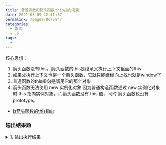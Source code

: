```yaml
---
title: 普通函数和箭头函数this指向问题
date: 2021-08-09 22:11:57
permalink: /pages/0c7794/
categories:
  - 面试
  - JS
tags:
  - 
---
```





核心思想：
1. 箭头函数没有this，箭头函数的this是继承父执行上下文里面的this
2. 如果父执行上下文也是一个箭头函数，它就只能继续向上找也就是window了
3. 普通函数的this指向是调用它的那个对象
4. 箭头函数无法使用 new 实例化对象 因为普通构造函数通过 new 实例化对象时 this 指向实例对象，而箭头函数没有 this 值，同时 箭头函数也没有 prototype。
<!-- more -->





- [js箭头函数的this指向](https://blog.csdn.net/weixin_42519137/article/details/88053339)


### 输出结果题
<details>
<summary>1. 输出执行结果</summary>

```js

```
</details>


